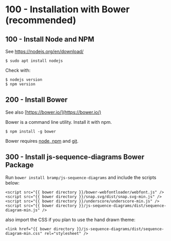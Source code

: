 # 100 - Installation with Bower (recommended)

## 100 - Install Node and NPM

See https://nodejs.org/en/download/

```$ sudo apt install nodejs```

Check with:

```
$ nodejs version
$ npm version
```

## 200 - Install Bower

See also [https://bower.io/](https://bower.io/)

Bower is a command line utility. Install it with npm.

```$ npm install -g bower```

Bower requires [node, npm](http://nodejs.org/) and [git](http://git-scm.org/).

## 300 - Install js-sequence-diagrams Bower Package

Run ```bower install bramp/js-sequence-diagrams``` and include the scripts below:

```
<script src="{{ bower directory }}/bower-webfontloader/webfont.js" />
<script src="{{ bower directory }}/snap.svg/dist/snap.svg-min.js" />
<script src="{{ bower directory }}/underscore/underscore-min.js" />
<script src="{{ bower directory }}/js-sequence-diagrams/dist/sequence-diagram-min.js" />
```

also import the CSS if you plan to use the hand drawn theme:

```
<link href="{{ bower directory }}/js-sequence-diagrams/dist/sequence-diagram-min.css" rel="stylesheet" />
```

